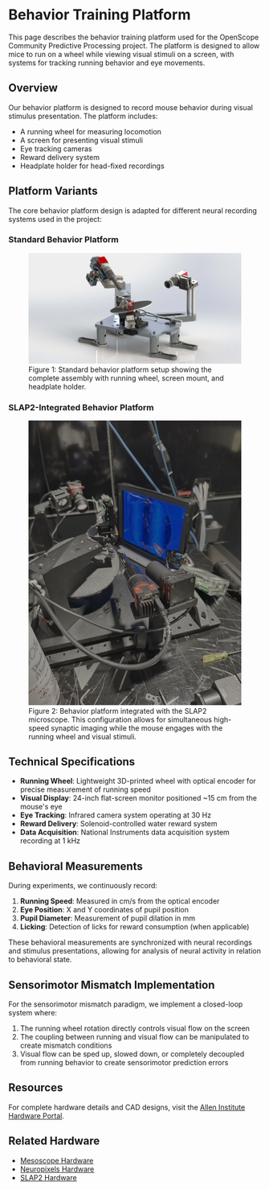 # Behavior Training Platform

This page describes the behavior training platform used for the OpenScope Community Predictive Processing project. The platform is designed to allow mice to run on a wheel while viewing visual stimuli on a screen, with systems for tracking running behavior and eye movements.

## Overview

Our behavior platform is designed to record mouse behavior during visual stimulus presentation. The platform includes:

- A running wheel for measuring locomotion
- A screen for presenting visual stimuli
- Eye tracking cameras
- Reward delivery system
- Headplate holder for head-fixed recordings

## Platform Variants

The core behavior platform design is adapted for different neural recording systems used in the project:

### Standard Behavior Platform

<figure>
  <img src="../../img/behavior/0107-020-00-Behavior Platform Assembly Visual Guide_page001_img001_1745x905.png" alt="Behavior Platform Assembly">
  <figcaption>Figure 1: Standard behavior platform setup showing the complete assembly with running wheel, screen mount, and headplate holder.</figcaption>
</figure>

### SLAP2-Integrated Behavior Platform

<figure>
  <img src="../../img/slap2/slap2_behavior.png" alt="SLAP2 Behavior Platform">
  <figcaption>Figure 2: Behavior platform integrated with the SLAP2 microscope. This configuration allows for simultaneous high-speed synaptic imaging while the mouse engages with the running wheel and visual stimuli.</figcaption>
</figure>

## Technical Specifications

- **Running Wheel**: Lightweight 3D-printed wheel with optical encoder for precise measurement of running speed
- **Visual Display**: 24-inch flat-screen monitor positioned ~15 cm from the mouse's eye
- **Eye Tracking**: Infrared camera system operating at 30 Hz
- **Reward Delivery**: Solenoid-controlled water reward system
- **Data Acquisition**: National Instruments data acquisition system recording at 1 kHz

## Behavioral Measurements

During experiments, we continuously record:

1. **Running Speed**: Measured in cm/s from the optical encoder
2. **Eye Position**: X and Y coordinates of pupil position
3. **Pupil Diameter**: Measurement of pupil dilation in mm
4. **Licking**: Detection of licks for reward consumption (when applicable)

These behavioral measurements are synchronized with neural recordings and stimulus presentations, allowing for analysis of neural activity in relation to behavioral state.

## Sensorimotor Mismatch Implementation

For the sensorimotor mismatch paradigm, we implement a closed-loop system where:

1. The running wheel rotation directly controls visual flow on the screen
2. The coupling between running and visual flow can be manipulated to create mismatch conditions
3. Visual flow can be sped up, slowed down, or completely decoupled from running behavior to create sensorimotor prediction errors

## Resources

For complete hardware details and CAD designs, visit the [Allen Institute Hardware Portal](https://portal.brain-map.org/explore/toolkit/hardware).

## Related Hardware

- [Mesoscope Hardware](allen_institute_mesoscope_hardware.md)
- [Neuropixels Hardware](allen_institute_neuropixels_hardware.md)
- [SLAP2 Hardware](allen_institute_slap2_hardware.md)